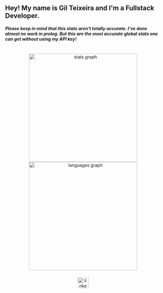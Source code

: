 <h2 align="left">Hey! My name is Gil Teixeira and I'm a Fullstack Developer.</h2>
<h5>
Please keep in mind that this stats aren't totally accurate. I've done almost no work in prolog. But this are the most accurate global stats one can get without using my API key!
</h5>

#

<div align="center">
  <img src="https://github-readme-stats.vercel.app/api?username=bearkillerPT&hide_title=false&hide_rank=false&show_icons=true&include_all_commits=true&count_private=true&disable_animations=false&theme=dracula&locale=en&hide_border=false" width="350" alt="stats graph"  />
  </br>
  <img src="https://github-readme-stats.vercel.app/api/top-langs?username=bearkillerPT&locale=en&hide_title=false&layout=compact&card_width=350&langs_count=15&theme=dracula&hide_border=false" width="350" alt="languages graph"  />
</div>

###

<div align="center">
  <a href="https://www.linkedin.com/in/gil-teixeira-ba5036135/" target="_blank">
    <img src="https://img.shields.io/static/v1?message=LinkedIn&logo=linkedin&label=&color=0077B5&logoColor=white&labelColor=&style=for-the-badge" height="35" alt="linkedin logo"  />
  </a>
</div>

###


